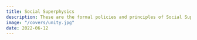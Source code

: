 ```yaml
---
title: Social Superphysics
description: These are the formal policies and principles of Social Superphysics
image: "/covers/unity.jpg"
date: 2022-06-12
---
```

